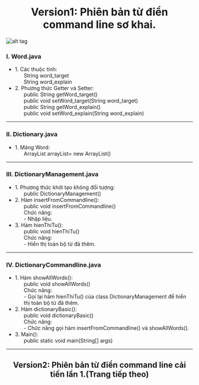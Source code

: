 <h1 align="center"> 
	Version1: Phiên bản từ điển command line sơ khai.
</h1>

![alt tag](https://raw.githubusercontent.com/UET-INT2204-12-fall-18/assignment-1-dictionary-teen-titan/master/Version1/Version1.png)

<h3>I. Word.java<br></h3>
<ul>
	<li>
		1. Các thuộc tính:
		<ol>
			String word_target<br>
    			String word_explain<br>
		</ol>
  	</li>
	<li>
		2. Phương thức Getter và Setter:
		<ol>
			public String getWord_target()<br>
			public void setWord_target(String word_target)<br>
			public String getWord_explain()<br>
			public void setWord_explain(String word_explain)<br>
		</ol>
  	</li>
</ul> <hr>
<h3>II. Dictionary.java<br></h3>
<ul>
  	<li>
      		1. Mảng Word:
		<ol>
			ArrayList<Word> arrayList= new ArrayList<Word>()
		</ol>
  	</li>
</ul> <hr>
<h3>III. DictionaryManagement.java<br></h3>
<ul>
  	<li>
		1. Phương thức khởi tạo không đối tượng:
		<ol>
			public DictionaryManagement()
		</ol>
  	</li>
	<li>
		2. Hàm insertFromCommandline():
		<ol>
			public void insertFromCommandline()<br>
			Chức năng:<br>
			- Nhập liệu.
		</ol>
  	</li>
	<li>
		3. Hàm hienThiTu():
		<ol>
			public void hienThiTu()<br>
			Chức năng:<br>
			- Hiển thị toàn bộ từ đã thêm.
		</ol>
  	</li>
</ul> <hr>
<h3>IV. DictionaryCommandline.java</h3>
<ul>
   	<li>
      		1. Hàm showAllWords():
		<ol>
			public void showAllWords()<br>
			Chức năng:<br>
			- Gọi lại hàm hienThiTu() của class DictionaryManagement để hiển thị toàn bộ từ đã thêm.
		</ol>
  	</li>
	<li>
		2. Hàm dictionaryBasic():
		<ol>
			public void dictionaryBasic()<br>
			Chức năng:<br>
			- Chức năng gọi hàm insertFromCommandline() và showAllWords().
		</ol>
  	</li>	
	<li>
		3. Main():
		<ol>
			public static void main(String[] args)
		</ol>
  	</li>	
</ul> <hr>
<h2 align="center"> Version2: Phiên bản từ điển command line cải tiến lần 1.(Trang tiếp theo) </h2>
